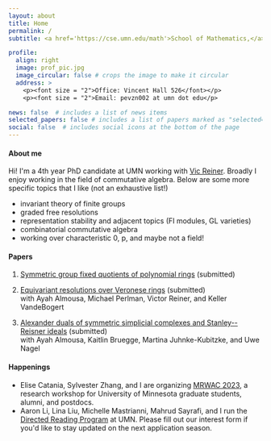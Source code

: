 ```yaml
---
layout: about
title: Home
permalink: /
subtitle: <a href='https://cse.umn.edu/math'>School of Mathematics,</a> University of Minnesota, Twin Cities.

profile:
  align: right
  image: prof_pic.jpg
  image_circular: false # crops the image to make it circular
  address: >
    <p><font size = "2">Office: Vincent Hall 526</font></p>
    <p><font size = "2">Email: pevzn002 at umn dot edu</p>

news: false  # includes a list of news items
selected_papers: false # includes a list of papers marked as "selected={true}"
social: false  # includes social icons at the bottom of the page
---
```


#### About me

Hi! I'm a 4th year PhD candidate at UMN working with [Vic Reiner](https://www-users.cse.umn.edu/~reiner/). Broadly I enjoy working in the field of commutative algebra. Below are some more specific topics that I like (not an exhaustive list!)
  * invariant theory of finite groups
  * graded free resolutions
  * representation stability and adjacent topics (FI modules, GL varieties)
  * combinatorial commutative algebra
  * working over characteristic 0, p, and maybe not a field!

#### Papers

1. [Symmetric group fixed quotients of polynomial rings](https://arxiv.org/abs/2301.13377) (submitted)

2. [Equivariant resolutions over Veronese rings](https://arxiv.org/abs/2210.16342) (submitted)   
with Ayah Almousa, Michael Perlman, Victor Reiner, and Keller VandeBogert

3. [Alexander duals of symmetric simplicial complexes and Stanley--Reisner ideals](https://arxiv.org/abs/2209.14132) (submitted)   
with Ayah Almousa, Kaitlin Bruegge, Martina Juhnke-Kubitzke, and Uwe Nagel

#### Happenings

* Elise Catania, Sylvester Zhang, and I are organizing [MRWAC 2023](https://sites.google.com/view/mrwac2023/), a research workshop for University of Minnesota graduate students, alumni, and postdocs.
* Aaron Li, Lina Liu, Michelle Mastrianni, Mahrud Sayrafi, and I run the [Directed Reading Program](https://z.umn.edu/mathdrp) at UMN. Please fill out our interest form if you'd like to stay updated on the next application season.
